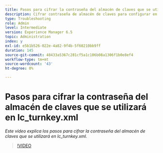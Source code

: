 ```yaml
---
title: Pasos para cifrar la contraseña del almacén de claves que se utilizará en lc_turnkey.xml
description: Cifrar contraseña de almacén de claves para configurar en archivo lc_turnkey.xml
type: Troubleshooting
role: Admin
level: Intermediate
version: Experience Manager 6.5
topic: Administration
index: y
exl-id: e5b1b526-022e-4a82-9f4b-5f60210bb9ff
duration: 145
source-git-commit: 48433a5367c281cf5a1c106b08a1306f1b0e8ef4
workflow-type: tm+mt
source-wordcount: '43'
ht-degree: 0%

---
```


# Pasos para cifrar la contraseña del almacén de claves que se utilizará en lc_turnkey.xml

*Este vídeo explica los pasos para cifrar la contraseña del almacén de claves que se utilizará en lc_turnkey.xml.*

>[!VIDEO](https://video.tv.adobe.com/v/335538?quality=12&learn=on)
